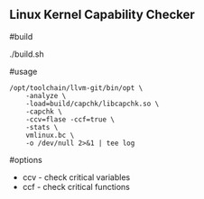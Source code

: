 Linux Kernel Capability Checker
-------

#build

./build.sh

#usage

```
/opt/toolchain/llvm-git/bin/opt \
    -analyze \
    -load=build/capchk/libcapchk.so \
    -capchk \
    -ccv=flase -ccf=true \
    -stats \
    vmlinux.bc \
    -o /dev/null 2>&1 | tee log
```

#options
* ccv - check critical variables
* ccf - check critical functions


